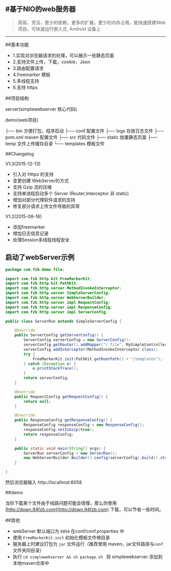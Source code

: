 ﻿#基于NIO的web服务器
------------

> 简易，灵活，更少的依赖，更多的扩展。更少的内存占用，能快速搭建Web项目。可快速运行嵌入式, Android 设备上

------------

##基本功能

- 1.实现对浏览器请求的处理，可以展示一些静态页面
- 2.支持文件上传，下载，cookie，Json
- 3.路由配置请求
- 4.freemarker 模板
- 5.多线程支持
- 6.支持 https

##项目结构

 server(simplewebserver 核心代码)
 

 demo(web项目)
 
 ├── bin 方便打包，程序启动
 ├── conf 配置文件
 ├── logs 存放日志文件
 ├── pom.xml maven 配置文件
 ├── src 代码文件
 ├── static 放置静态页面
 ├── temp 文件上传缓存目录
 └── templates 模板文件
   
##Changelog

V1.3(2015-12-13)

* 引入对 Https 的支持
* 变更创建 WebServer的方式
* 支持 Gzip 流的压缩
* 支持单进程启动多个 Server (Router,Interceptor 非 static)
* 增加对部分代理软件请求的支持
* 修复部分请求上传文件导致的异常

V1.2(2015-08-16)

* 添加freemarker
* 增加日志信息记录
* 处理Session多线程线程安全


## 启动了webServer示例


```java
package com.fzb.demo.file;

import com.fzb.http.kit.FreeMarkerKit;
import com.fzb.http.kit.PathKit;
import com.fzb.http.server.MethodInvokeInterceptor;
import com.fzb.http.server.SimpleServerConfig;
import com.fzb.http.server.WebServerBuilder;
import com.fzb.http.server.impl.RequestConfig;
import com.fzb.http.server.impl.ResponseConfig;
import com.fzb.http.server.impl.ServerConfig;

public class ServerRun extends SimpleServerConfig {

    @Override
    public ServerConfig getServerConfig() {
        ServerConfig serverConfig = new ServerConfig();
        serverConfig.getRouter().addMapper("/_file", MySimpleController.class);
        serverConfig.addInterceptor(MethodInvokeInterceptor.class);
        try {
            FreeMarkerKit.init(PathKit.getRootPath() + "/templates");
        } catch (Exception e) {
            e.printStackTrace();
        }
        return serverConfig;
    }

    @Override
    public RequestConfig getRequestConfig() {
        return null;
    }

    @Override
    public ResponseConfig getResponseConfig() {
        ResponseConfig responseConfig = new ResponseConfig();
        responseConfig.setIsGzip(true);
        return responseConfig;
    }

    public static void main(String[] args) {
        ServerRun serverConfig = new ServerRun();
        new WebServerBuilder.Builder().config(serverConfig).build().startWithThread();
    }

}
```

然后浏览器输入 http://localhost:6058 

##demo

当你下载某个文件由于线路问题可能会很慢，那么你使用 [http://down.94fzb.com](http://down.94fzb.com) 下载，可以节省一些时间。

##其他

* webServer 默认端口为 `6058` 在conf/conf.properties 中
* 使用 `FreeMarkerKit.init` 初始化模板文件根目录
* 服务器上时建议打包为 `jar` 文件运行（推荐使用 maven，jar文件路径与`conf` 文件夹同目录）
* 执行 `cd simplewebserver && sh package.sh ` 将 simplewebserver 添加到本地maven仓库中